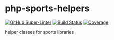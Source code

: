# php-sports-helpers

[![GitHub Super-Linter](https://github.com/thepercival/php-sports-helpers/workflows/Linter/badge.svg)](https://github.com/marketplace/actions/super-linter)
[![Build Status](https://github.com/thepercival/php-sports-helpers/workflows/Test/badge.svg)](https://github.com/thepercival/php-sports-helpers/actions)
[![Coverage](https://github.com/thepercival/php-sports-helpers/workflows/Coverage/badge.svg)](https://github.com/thepercival/php-sports-helpers/actions)

helper classes for sports libraries
